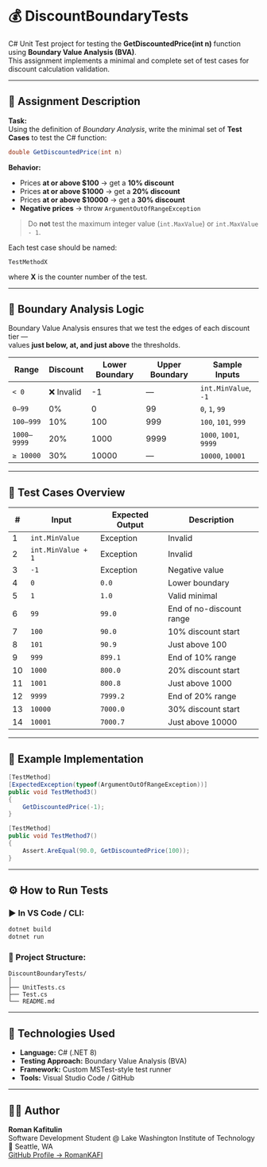# 💰 DiscountBoundaryTests

C# Unit Test project for testing the **GetDiscountedPrice(int n)** function using **Boundary Value Analysis (BVA)**.  
This assignment implements a minimal and complete set of test cases for discount calculation validation.

---

## 🧾 Assignment Description

**Task:**  
Using the definition of *Boundary Analysis*, write the minimal set of **Test Cases** to test the C# function:

```csharp
double GetDiscountedPrice(int n)
```

**Behavior:**
- Prices **at or above $100** → get a **10% discount**
- Prices **at or above $1000** → get a **20% discount**
- Prices **at or above $10000** → get a **30% discount**
- **Negative prices** → throw `ArgumentOutOfRangeException`

> Do **not** test the maximum integer value (`int.MaxValue`) or `int.MaxValue - 1`.

Each test case should be named:
```
TestMethodX
```
where **X** is the counter number of the test.

---

## 🧩 Boundary Analysis Logic

Boundary Value Analysis ensures that we test the edges of each discount tier —  
values **just below, at, and just above** the thresholds.

| Range | Discount | Lower Boundary | Upper Boundary | Sample Inputs |
|--------|-----------|----------------|----------------|----------------|
| `< 0` | ❌ Invalid | -1 | — | `int.MinValue`, `-1` |
| `0–99` | 0% | 0 | 99 | `0`, `1`, `99` |
| `100–999` | 10% | 100 | 999 | `100`, `101`, `999` |
| `1000–9999` | 20% | 1000 | 9999 | `1000`, `1001`, `9999` |
| `≥ 10000` | 30% | 10000 | — | `10000`, `10001` |

---

## 🧠 Test Cases Overview

| # | Input | Expected Output | Description |
|---|--------|----------------|-------------|
| 1 | `int.MinValue` | Exception | Invalid |
| 2 | `int.MinValue + 1` | Exception | Invalid |
| 3 | `-1` | Exception | Negative value |
| 4 | `0` | `0.0` | Lower boundary |
| 5 | `1` | `1.0` | Valid minimal |
| 6 | `99` | `99.0` | End of no-discount range |
| 7 | `100` | `90.0` | 10% discount start |
| 8 | `101` | `90.9` | Just above 100 |
| 9 | `999` | `899.1` | End of 10% range |
| 10 | `1000` | `800.0` | 20% discount start |
| 11 | `1001` | `800.8` | Just above 1000 |
| 12 | `9999` | `7999.2` | End of 20% range |
| 13 | `10000` | `7000.0` | 30% discount start |
| 14 | `10001` | `7000.7` | Just above 10000 |

---

## 🧪 Example Implementation

```csharp
[TestMethod]
[ExpectedException(typeof(ArgumentOutOfRangeException))]
public void TestMethod3()
{
    GetDiscountedPrice(-1);
}

[TestMethod]
public void TestMethod7()
{
    Assert.AreEqual(90.0, GetDiscountedPrice(100));
}
```

---

## ⚙️ How to Run Tests

### ▶️ In VS Code / CLI:
```bash
dotnet build
dotnet run
```

### 📁 Project Structure:
```
DiscountBoundaryTests/
│
├── UnitTests.cs
├── Test.cs
└── README.md
```

---

## 🧰 Technologies Used
- **Language:** C# (.NET 8)
- **Testing Approach:** Boundary Value Analysis (BVA)
- **Framework:** Custom MSTest-style test runner
- **Tools:** Visual Studio Code / GitHub

---

## 👨‍💻 Author
**Roman Kafitulin**  
Software Development Student @ Lake Washington Institute of Technology  
📍 Seattle, WA  
[GitHub Profile → RomanKAFI](https://github.com/RomanKAFI)
